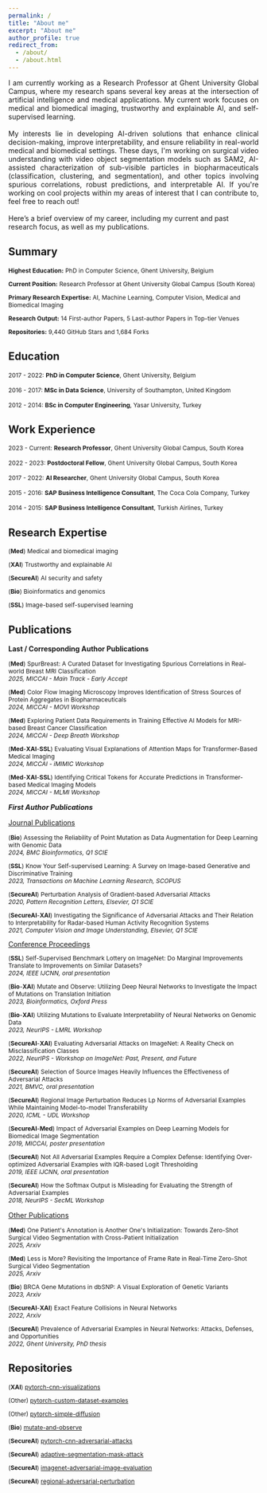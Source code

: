 ```yaml
---
permalink: /
title: "About me"
excerpt: "About me"
author_profile: true
redirect_from:
  - /about/
  - /about.html
---
```

<div style="text-align: justify"> 
I am currently working as a Research Professor at Ghent University Global Campus, where my research spans several key areas at the intersection of artificial intelligence and medical applications. My current work focuses on medical and biomedical imaging, trustworthy and explainable AI, and self-supervised learning.
<br><br>
My interests lie in developing AI-driven solutions that enhance clinical decision-making, improve interpretability, and ensure reliability in real-world medical and biomedical settings. These days, I'm working on surgical video understanding with video object segmentation models such as SAM2, AI-assisted characterization of sub-visible particles in biopharmaceuticals (classification, clustering, and segmentation), and other topics involving spurious correlations, robust predictions, and interpretable AI. If you're working on cool projects within my areas of interest that I can contribute to, feel free to reach out!
</div>
<br>
Here’s a brief overview of my career, including my current and past research focus, as well as my publications.

<h2 id="education">Summary</h2>

<div style="font-size:12px">
  <p><strong>Highest Education:</strong> PhD in Computer Science, Ghent University, Belgium</p>
  <p><strong>Current Position:</strong> Research Professor at Ghent University Global Campus (South Korea)</p>
  <p><strong>Primary Research Expertise:</strong> AI, Machine Learning, Computer Vision, Medical and Biomedical Imaging</p>
  <p><strong>Research Output:</strong> 14 First-author Papers, 5 Last-author Papers in Top-tier Venues</p>
  <p><strong>Repositories:</strong> 9,440 GitHub Stars and 1,684 Forks</p>
</div>

<!--
<h2>Jump To:</h2>
<ul style="list-style-type: none; padding-left: 0;">
  <li><a href="#education">Education</a></li>
  <li><a href="#work">Work Experience</a></li>
  <li><a href="#research">Research Expertise</a></li>
  <li><a href="#publications">Publications</a></li> 
  <li><a href="#repositories">Repositories</a></li>
</ul>
-->

<h2 id="education">Education</h2>

<div style="font-size:12px">
  2017 - 2022: <strong>PhD in Computer Science</strong>, Ghent University, Belgium<br><br>
  2016 - 2017: <strong>MSc in Data Science</strong>, University of Southampton, United Kingdom<br><br>
  2012 - 2014: <strong>BSc in Computer Engineering</strong>, Yasar University, Turkey
</div>

<h2 id="work">Work Experience</h2>

<div style="font-size:12px">
  2023 - Current: <strong>Research Professor</strong>, Ghent University Global Campus, South Korea<br><br>
  2022 - 2023: <strong>Postdoctoral Fellow</strong>, Ghent University Global Campus, South Korea<br><br>
  2017 - 2022: <strong>AI Researcher</strong>, Ghent University Global Campus, South Korea<br><br>
  2015 - 2016: <strong>SAP Business Intelligence Consultant</strong>, The Coca Cola Company, Turkey<br><br>
  2014 - 2015: <strong>SAP Business Intelligence Consultant</strong>, Turkish Airlines, Turkey
</div>

<h2 id="research">Research Expertise</h2>

<div style="font-size:12px">
  <p>(<strong>Med</strong>) Medical and biomedical imaging</p>
  <p>(<strong>XAI</strong>) Trustworthy and explainable AI</p>
  <p>(<strong>SecureAI</strong>) AI security and safety</p>
  <p>(<strong>Bio</strong>) Bioinformatics and genomics</p>
  <p>(<strong>SSL</strong>) Image-based self-supervised learning</p>
</div>

<h2 id="publications">Publications</h2>

<span style="font-size:14px"><strong>Last / Corresponding Author Publications</strong></span>
  
<div style="font-size:12px">
  <p>(<strong>Med</strong>) SpurBreast: A Curated Dataset for Investigating Spurious Correlations in Real-world Breast MRI Classification <br><em>2025, MICCAI - Main Track - Early Accept</em></p>
  
  <p>(<strong>Med</strong>) Color Flow Imaging Microscopy Improves Identification of Stress Sources of Protein Aggregates in Biopharmaceuticals <br><em>2024, MICCAI - MOVI Workshop</em></p>
  
  <p>(<strong>Med</strong>) Exploring Patient Data Requirements in Training Effective AI Models for MRI-based Breast Cancer Classification <br><em>2024, MICCAI - Deep Breath Workshop</em></p>
  
  <p>(<strong>Med</strong>-<strong>XAI</strong>-<strong>SSL</strong>) Evaluating Visual Explanations of Attention Maps for Transformer-Based Medical Imaging <br><em>2024, MICCAI - iMIMIC Workshop</em></p>
  
  <p>(<strong>Med</strong>-<strong>XAI</strong>-<strong>SSL</strong>) Identifying Critical Tokens for Accurate Predictions in Transformer-based Medical Imaging Models <br><em>2024, MICCAI - MLMI Workshop</em></p>
</div>

  <span style="font-size:14px"><strong>*First Author Publications*</strong></span>

  <span style="font-size:14px"><u>Journal Publications</u></span>
<div style="font-size:12px">
    
  <p>(<strong>Bio</strong>) Assessing the Reliability of Point Mutation as Data Augmentation for Deep Learning with Genomic Data <br><em>2024, BMC Bioinformatics, Q1 SCIE</em></p>
  
  <p>(<strong>SSL</strong>) Know Your Self-supervised Learning: A Survey on Image-based Generative and Discriminative Training <br><em>2023, Transactions on Machine Learning Research, SCOPUS</em></p>
  
  <p>(<strong>SecureAI</strong>) Perturbation Analysis of Gradient-based Adversarial Attacks <br><em>2020, Pattern Recognition Letters, Elsevier, Q1 SCIE</em></p>

  <p>(<strong>SecureAI</strong>-<strong>XAI</strong>) Investigating the Significance of Adversarial Attacks and Their Relation to Interpretability for Radar-based Human Activity Recognition Systems <br><em>2021, Computer Vision and Image Understanding, Elsevier, Q1 SCIE</em></p>
  
</div>
  <span style="font-size:14px"><u>Conference Proceedings</u></span>
  
<div style="font-size:12px">

  <p>(<strong>SSL</strong>) Self-Supervised Benchmark Lottery on ImageNet: Do Marginal Improvements Translate to Improvements on Similar Datasets? <br><em>2024, IEEE IJCNN, oral presentation</em></p>

  <p>(<strong>Bio</strong>-<strong>XAI</strong>) Mutate and Observe: Utilizing Deep Neural Networks to Investigate the Impact of Mutations on Translation Initiation <br><em>2023, Bioinformatics, Oxford Press</em></p>
  
  <p>(<strong>Bio</strong>-<strong>XAI</strong>) Utilizing Mutations to Evaluate Interpretability of Neural Networks on Genomic Data <br><em>2023, NeurIPS - LMRL Workshop</em></p>

  <p>(<strong>SecureAI</strong>-<strong>XAI</strong>) Evaluating Adversarial Attacks on ImageNet: A Reality Check on Misclassification Classes <br><em>2022, NeurIPS - Workshop on ImageNet: Past, Present, and Future</em></p>
  <p>(<strong>SecureAI</strong>) Selection of Source Images Heavily Influences the Effectiveness of Adversarial Attacks <br><em>2021, BMVC, oral presentation</em></p>
  
  
  <p>(<strong>SecureAI</strong>) Regional Image Perturbation Reduces Lp Norms of Adversarial Examples While Maintaining Model-to-model Transferability <br><em>2020, ICML - UDL Workshop</em></p>
  
  <p>(<strong>SecureAI</strong>-<strong>Med</strong>) Impact of Adversarial Examples on Deep Learning Models for Biomedical Image Segmentation <br><em>2019, MICCAI, poster presentation</em></p>
  
  <p>(<strong>SecureAI</strong>) Not All Adversarial Examples Require a Complex Defense: Identifying Over-optimized Adversarial Examples with IQR-based Logit Thresholding <br><em>2019, IEEE IJCNN, oral presentation</em></p>
  
  <p>(<strong>SecureAI</strong>) How the Softmax Output is Misleading for Evaluating the Strength of Adversarial Examples <br><em>2018, NeurIPS - SecML Workshop</em></p>
</div>


  <span style="font-size:14px"><u>Other Publications</u></span>
<div style="font-size:12px">
  <p>(<strong>Med</strong>) One Patient's Annotation is Another One's Initialization: Towards Zero-Shot Surgical Video Segmentation with Cross-Patient Initialization <br><em>2025, Arxiv</em></p>
  
  <p>(<strong>Med</strong>) Less is More? Revisiting the Importance of Frame Rate in Real-Time Zero-Shot Surgical Video Segmentation <br><em>2025, Arxiv</em></p>
  
  
  <p>(<strong>Bio</strong>) BRCA Gene Mutations in dbSNP: A Visual Exploration of Genetic Variants <br><em>2023, Arxiv</em></p>
  
  
  <p>(<strong>SecureAI</strong>-<strong>XAI</strong>) Exact Feature Collisions in Neural Networks <br><em>2022, Arxiv</em></p>
  
  <p>(<strong>SecureAI</strong>) Prevalence of Adversarial Examples in Neural Networks: Attacks, Defenses, and Opportunities <br><em>2022, Ghent University, PhD thesis</em></p>

  
</div>


<h2 id="repositories">Repositories</h2>

<div style="font-size:12px">
  <p>(<strong>XAI</strong>) <a href="https://github.com/utkuozbulak/pytorch-cnn-visualizations" target="_blank">pytorch-cnn-visualizations</a> <span class="github-stats" data-repo="utkuozbulak/pytorch-cnn-visualizations"></span></p>

  <p>(Other) <a href="https://github.com/utkuozbulak/pytorch-custom-dataset-examples" target="_blank">pytorch-custom-dataset-examples</a> <span class="github-stats" data-repo="utkuozbulak/pytorch-custom-dataset-examples"></span></p>

  <p>(Other) <a href="https://github.com/utkuozbulak/pytorch-simple-diffusion" target="_blank">pytorch-simple-diffusion</a> <span class="github-stats" data-repo="utkuozbulak/pytorch-simple-diffusion"></span></p>

  <p>(<strong>Bio</strong>) <a href="https://github.com/utkuozbulak/mutate-and-observe" target="_blank">mutate-and-observe</a> <span class="github-stats" data-repo="utkuozbulak/mutate-and-observe"></span></p>

  <p>(<strong>SecureAI</strong>) <a href="https://github.com/utkuozbulak/pytorch-cnn-adversarial-attacks" target="_blank">pytorch-cnn-adversarial-attacks</a> <span class="github-stats" data-repo="utkuozbulak/pytorch-cnn-adversarial-attacks"></span></p>

  <p>(<strong>SecureAI</strong>) <a href="https://github.com/utkuozbulak/adaptive-segmentation-mask-attack" target="_blank">adaptive-segmentation-mask-attack</a> <span class="github-stats" data-repo="utkuozbulak/adaptive-segmentation-mask-attack"></span></p>

  <p>(<strong>SecureAI</strong>) <a href="https://github.com/utkuozbulak/imagenet-adversarial-image-evaluation" target="_blank">imagenet-adversarial-image-evaluation</a> <span class="github-stats" data-repo="utkuozbulak/imagenet-adversarial-image-evaluation"></span></p>

  <p>(<strong>SecureAI</strong>) <a href="https://github.com/utkuozbulak/regional-adversarial-perturbation" target="_blank">regional-adversarial-perturbation</a> <span class="github-stats" data-repo="utkuozbulak/regional-adversarial-perturbation"></span></p>
</div>

<script>
  async function fetchRepoStats(repo) {
    const res = await fetch(`https://api.github.com/repos/${repo}`);
    if (!res.ok) return null;
    return await res.json();
  }

  async function updateGitHubStats() {
    const elements = document.querySelectorAll('.github-stats');
    for (const el of elements) {
      const repo = el.dataset.repo;
      const data = await fetchRepoStats(repo);
      if (data) {
        el.innerHTML = `Stars: ${data.stargazers_count} | Forks: ${data.forks_count}`;
      }
    }
  }

updateGitHubStats();
</script>




